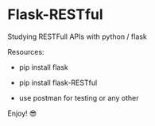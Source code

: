 # Flask-RESTful
Studying RESTFull APIs with python / flask

Resources:

- pip install flask

- pip install flask-RESTful

- use postman for testing or any other

Enjoy! 😎
